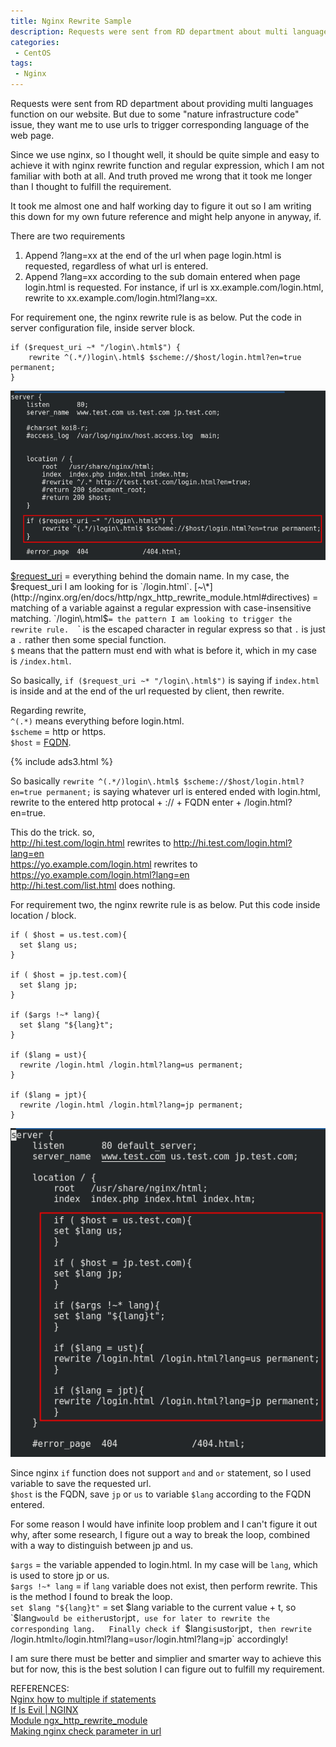 ```yaml
---
title: Nginx Rewrite Sample
description: Requests were sent from RD department about multi language function on our website and they want to be done by using nginx rewrite function.
categories:
 - CentOS
tags:
 - Nginx
---
```


Requests were sent from RD department about providing multi languages function on our website.  But due to some "nature infrastructure code" issue, they want me to use urls to trigger corresponding language of the web page.

Since we use nginx, so I thought well, it should be quite simple and easy to achieve it with nginx rewrite function and regular expression, which I am not familiar with both at all.  And truth proved me wrong that it took me longer than I thought to fulfill the requirement.

It took me almost one and half working day to figure it out so I am writing this down for my own future reference and might help anyone in anyway, if.

There are two requirements
1. Append ?lang=xx at the end of the url when page login.html is requested, regardless of what url is entered.
2. Append ?lang=xx according to the sub domain entered when page login.html is requested.  For instance, if url is xx.example.com/login.html, rewrite to xx.example.com/login.html?lang=xx.

For requirement one, the nginx rewrite rule is as below.  Put the code in server configuration file, inside server block.
```nginx
if ($request_uri ~* "/login\.html$") {
    rewrite ^(.*/)login\.html$ $scheme://$host/login.html?en=true permanent;
}
```
![nginx rewrite](/assets/images/2018050301.png)

[$request_uri](https://www.webhosting24.com/understanding-nginx-request_uri/) = everything behind the domain name.  In my case, the $request_uri I am looking for is `/login.html`.  
[~\*](http://nginx.org/en/docs/http/ngx_http_rewrite_module.html#directives) = matching of a variable against a regular expression with case-insensitive matching.  
`/login\.html$` = the pattern I am looking to trigger the rewrite rule.  
`\` is the escaped character in regular express so that `.` is just a `.` rather then some special function.  
`$` means that the pattern must end with what is before it, which in my case is `/index.html`.

So basically, `if ($request_uri ~* "/login\.html$")` is saying if `index.html` is inside and at the end of the url requested by client, then rewrite.

Regarding rewrite,  
`^(.*)` means everything before login.html.  
`$scheme` = http or https.  
`$host` = [FQDN](https://en.wikipedia.org/wiki/Fully_qualified_domain_name).

{% include ads3.html %}

So basically `rewrite ^(.*/)login\.html$ $scheme://$host/login.html?en=true permanent;` is saying whatever url is entered ended with login.html, rewrite to the entered http protocal + :// + FQDN enter + /login.html?en=true.  

This do the trick.  so,  
http://hi.test.com/login.html rewrites to http://hi.test.com/login.html?lang=en  
https://yo.example.com/login.html rewrites to https://yo.example.com/login.html?lang=en  
http://hi.test.com/list.html does nothing.

For requirement two, the nginx rewrite rule is as below.  Put this code inside location / block.
```nginx
if ( $host = us.test.com){
  set $lang us;
}

if ( $host = jp.test.com){
  set $lang jp;
}

if ($args !~* lang){
  set $lang "${lang}t";
}

if ($lang = ust){
  rewrite /login.html /login.html?lang=us permanent;
}

if ($lang = jpt){
  rewrite /login.html /login.html?lang=jp permanent;
}      
```
![nginx rewrite](/assets/images/2018050302.png)

Since nginx `if` function does not support `and` and `or` statement, so I used variable to save the requested url.  
`$host` is the FQDN, save `jp` or `us` to variable `$lang` according to the FQDN entered.  

For some reason I would have infinite loop problem and I can't figure it out why, after some research, I figure out a way to break the loop, combined with a way to distinguish between jp and us.

`$args` = the variable appended to login.html.  In my case will be `lang`, which is used to store jp or us.  
`$args !~* lang` = if `lang` variable does not exist, then perform rewrite.  This is the method I found to break the loop.  
`set $lang "${lang}t"` = set $lang variable to the current value + t, so `$lang` would be either `ust` or `jpt`, use for later to rewrite the corresponding lang.  
Finally check if `$lang` is `ust` or `jpt`, then rewrite `/login.html` to `/login.html?lang=us` or `/login.html?lang=jp` accordingly!

I am sure there must be better and simplier and smarter way to achieve this but for now, this is the best solution I can figure out to fulfill my requirement.

REFERENCES:  
[Nginx how to multiple if statements](http://rosslawley.co.uk/archive/old/2010/01/04/nginx-how-to-multiple-if-statements/)  
[If Is Evil | NGINX](https://www.nginx.com/resources/wiki/start/topics/depth/ifisevil/)  
[Module ngx_http_rewrite_module](http://nginx.org/en/docs/http/ngx_http_rewrite_module.html#rewrite)  
[Making nginx check parameter in url](https://stackoverflow.com/questions/23988344/making-nginx-check-parameter-in-url?utm_medium=organic&utm_source=google_rich_qa&utm_campaign=google_rich_qa)
